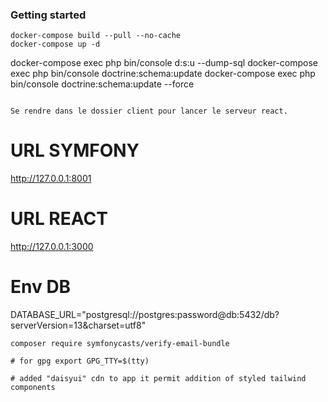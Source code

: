 ### Getting started

```
docker-compose build --pull --no-cache
docker-compose up -d

```

docker-compose exec php bin/console d:s:u --dump-sql
docker-compose exec php bin/console doctrine:schema:update
docker-compose exec php bin/console doctrine:schema:update --force

```

Se rendre dans le dossier client pour lancer le serveur react.

```
# URL SYMFONY
http://127.0.0.1:8001

# URL REACT
http://127.0.0.1:3000

# Env DB
DATABASE_URL="postgresql://postgres:password@db:5432/db?serverVersion=13&charset=utf8"
```
composer require symfonycasts/verify-email-bundle

# for gpg export GPG_TTY=$(tty)

# added "daisyui" cdn to app it permit addition of styled tailwind components